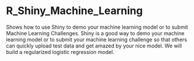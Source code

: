 # R_Shiny_Machine_Learning
Shows how to use Shiny to demo your machine learning model or to submit Machine Learning Challenges. Shiny is a good way to demo your machine learning model or to submit your machine learning challenge so that others can quickly upload test data and get amazed by your nice model.  We will build a regularized logistic regression model.
